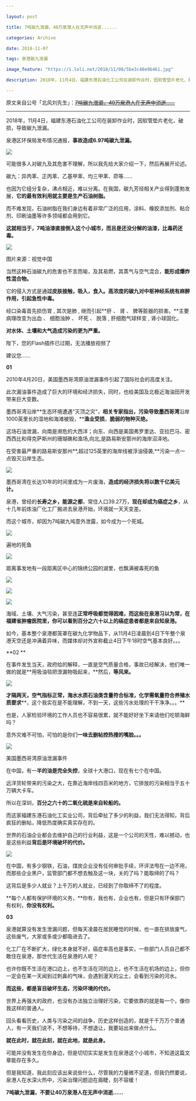 ```yaml
---

layout: post

title: 7吨碳九泄漏，40万泉港人在无声中消逝......

categories: Archive

date: 2018-11-07

tags: 泉港碳九泄漏

image_feature: "https://i.loli.net/2018/11/08/5be3c40e96461.jpg"

description: 2018年，11月4日，福建东港石油化工公司在装卸作业时，因软管垫片老化、破损，导致碳九泄漏。泉港区环保局发布情况通报，**事故造成6.97吨碳九泄漏。**

---
```


原文来自公号「北风刘先生」：~~[7吨碳九泄漏，40万泉港人在无声中消逝......](https://mp.weixin.qq.com/s/TVVIIsZOMVeuB_sEdmfECA)~~

---


2018年，11月4日，福建东港石油化工公司在装卸作业时，因软管垫片老化、破损，导致碳九泄漏。  

泉港区环保局发布情况通报，**事故造成6.97吨碳九泄漏。**

![](https://i.loli.net/2018/11/08/5be3c40e96461.jpg)

可能很多人对碳九及其危害不理解，所以我先给大家介绍一下，然后再展开论述。

碳九：异丙苯、正丙苯、乙基甲苯、均三甲苯、茚等......

也因为它组分复杂，沸点相近，难以分离。在我国，碳九芳烃相关产业得到蓬勃发展，**它的最有效利用就主要是生产石油树脂。**

而不难发现，石油树脂在我们身边有着非常广泛的应用，涂料、橡胶添加剂、粘合剂、印刷油墨等许多领域都会用到它。  

**这就相当于，7吨油漆直接倒入这个小城市，而且是还没分解的油漆，比毒药还毒。**

![](https://i.loli.net/2018/11/08/5be3c4147e216.jpg)

图片来源：视觉中国

当然这种石油碳九的危害也不言而喻，及其易燃，其蒸气与空气混合，**能形成爆炸性混合物。**

它的侵入方式是通**过皮肤接触，吸入，食入。**高浓度的碳九对中枢神经系统有麻醉作用，引起**急性中毒。**

经口染毒首先损伤胃 , 其次是肺 , 继而引起**肝 、 肾 、 脾等脏器的损害。**主要病理改变为出血 、 细胞浊肿 、 坏死 、 脱落 , 肝细胞气球样变 , 肾小球固化。

**对水体、土壤和大气造成污染的更为严重。**

陛下，您的Flash插件已过期，无法播放视频了

建议您……

**01**

2010年4月20日，美国墨西哥湾原油泄漏事件引起了国际社会的高度关注。

此次漏油事件造成了巨大的环境和经济损失，同时，也给美国及北极近海油田开发带来巨大变数。

墨西哥湾沿岸**生态环境遭遇"灭顶之灾"，**相关专家指出，污染导致墨西哥湾**沿岸1000英里长的湿地和海滩被毁，****渔业受损**，**脆弱的物种灭绝。**

这场石油泄漏，向南是濒危的大西洋；向东、向西是美国弗罗里达、亚拉巴马、密西西比和得克萨斯州的珊瑚礁和渔场,向北,是路易斯安那州的海岸沼泽地。

在受害最严重的路易斯安那州**,超过125英里的海岸线被浮油侵袭,**污染一点一点毁灭沿岸生态。

![](https://i.loli.net/2018/11/08/5be3c41949286.jpg)

墨西哥湾在长达10年的时间里成为一片废海，**造成的经济损失将以数千亿美元计。**

泉港，曾经的**长寿之乡，能源之都**，常住人口39.27万，**现在却成为癌症之乡**，从十几年前炼油厂化工厂搬进去泉港开始，环境就一天天变差。

而这个城市，却因为7吨碳九吨意外泄露，如今成为一个死城。

![](https://i.loli.net/2018/11/08/5be3c41ae21d7.jpg)

遍地的死鱼

![](https://i.loli.net/2018/11/08/5be3c41c43cda.jpg)

距离事发地有一段距离区中心的锦绣公园的湖里，也飘满被毒死的鱼

![](https://i.loli.net/2018/11/08/5be3c41e942d9.jpg)

![](https://i.loli.net/2018/11/08/5be3c421dec8a.jpg)

![](https://i.loli.net/2018/11/08/5be3c4253ca1f.jpg)

海域、土壤、大气污染，甚至连**正常呼吸都觉得困难，**而这些在泉港习以为常，在福建省肿瘤医院里，你可以看到**百分之六十以上的癌症患者都是来自知泉港。**

如今，基本整个泉港都笼罩在碳九化学物品下，从11月4日凌晨到4日下午整个泉港天空还是冲满着异味，而媒体却对外宣称截止4日下午18时空气基本良好。。。

**02 **

在事件发生当天，政府给的解释，一直是空气质量合格，事故已经解决，他们唯一做的就是**用吸油毯把泄漏物吸起来，**然后，**等风来。**

![](https://i.loli.net/2018/11/08/5be3c42722bf9.jpg)

**才隔两天，空气指标正常，海水水质石油类含量符合标准，化学需氧量符合养殖水质要求****，这个我实在是不能理解，不到一天，这些污水处理的干干净净。。。**

也是，人家检验环境的工作人员也不容易很累，就不能好好坐下来请他们吃顿海鲜吗？

意外灾难不可怕，可怕的是你们**一味去删帖控热搜的嘴脸。。。**

![](https://i.loli.net/2018/11/08/5be3c42930f40.jpg)

美国墨西哥湾原油泄漏事件

在中国，有一**半的油是完全失控**，全球十大港口，现在有七个在中国。

远洋货轮带来的污染之大，在靠近海岸线四百米的地方，它排放的污染相当于五十万辆大卡车。

所以在深圳，**百分之六十的二氧化硫是来自轮船的。**

而这家福建东港石油化工实业公司，背后牵扯了多少的利益，我们无法得知，背后疯狂的删帖，降低热度确实真实存在的。

世界的石油企业都会去维护自己的行业利益，这是一个公司的天性，难以撼动，也是这些利益**背后是环境破坏的代价。**

![](https://i.loli.net/2018/11/08/5be3c42bbf52a.jpg)

在中国，有多少钢铁，石油，煤炭企业没有任何审批手续，环评法甩在一边不用，而那些企业黑户，监管部门都不想去触及这一块，关的了吗？能取缔的了吗？  

这背后是多少人就业？上千万的人就业，已经到了你取缔不了的程度。

**每个人都有保护环境的义务，**你有，我也有，企业也有，但是只有环保部门有权利，**你没有权利。**

**03**

泉港就算没有发生泄漏问题，但每天凌晨在居民睡觉的时候，也一直在排放废气，这些废气，大家或多或少都吸进去了。

化工厂在不断扩大，绿化本身就不好，癌症率高也是事实，一些部门人员自己都不敢住在泉港，那世代生活在泉港的人呢？

也许你既不生活在港口边上，也不生活在河的边上，也不生活在机场的边上，但你一定会在某一天闻到过刺鼻的气味，会遇到漫天的尘土，会看到污染的河水。

**而这些，都是盲目破坏生态，污染环境的代价。**

世界上再强大的政府，也没有办法独立治理好污染，它要依靠的就是每一个，像你我这样的普通人。

回头看看历史，人类与污染之间的战争，历史这样创造的，就是千千万万个普通人，有一天我们说不，不想等待，不想退让，我要站出来做点什么。

**就在此时，就在此刻，就在此地，就是此身。**

可能并没有发生在你身边，但是切切实实是发生在泉港这个小城市，不知道这篇文章能存在多久。

但是我知道，我此刻应该出来说些什么，尽管我的力量微不足道，但我仍然要说，泉港人在水深火热中，污染治理问题迫在眉睫，刻不容缓！

**7吨碳九泄漏，不要让40万泉港人在无声中消逝......**
